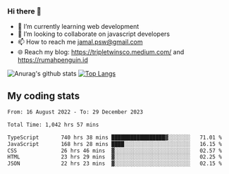 ### Hi there 👋

<!--
**padepokanpenguin/padepokanpenguin** is a ✨ _special_ ✨ repository because its `README.md` (this file) appears on your GitHub profile.
-->

- 🌱 I’m currently learning  web development
- 👯 I’m looking to collaborate on javascript developers
- 📫 How to reach me jamal.psw@gmail.com
- 🌐 Reach my blog:
   https://tripletwinsco.medium.com/ and
   https://rumahpenguin.id

![Anurag's github stats](https://github-readme-stats.vercel.app/api?username=padepokanpenguin&count_private=true&disable_animations=false&show_icons=true&theme=default)
[![Top Langs](https://github-readme-stats.vercel.app/api/top-langs/?username=padepokanpenguin&theme=default&layout=compact)](https://github.com/padepokanpenguin)

## My coding stats

<!--START_SECTION:waka-->

```txt
From: 16 August 2022 - To: 29 December 2023

Total Time: 1,042 hrs 57 mins

TypeScript       740 hrs 38 mins █████████████████▓░░░░░░░   71.01 %
JavaScript       168 hrs 28 mins ████░░░░░░░░░░░░░░░░░░░░░   16.15 %
CSS              26 hrs 46 mins  ▓░░░░░░░░░░░░░░░░░░░░░░░░   02.57 %
HTML             23 hrs 29 mins  ▓░░░░░░░░░░░░░░░░░░░░░░░░   02.25 %
JSON             22 hrs 23 mins  ▓░░░░░░░░░░░░░░░░░░░░░░░░   02.15 %
```

<!--END_SECTION:waka-->


